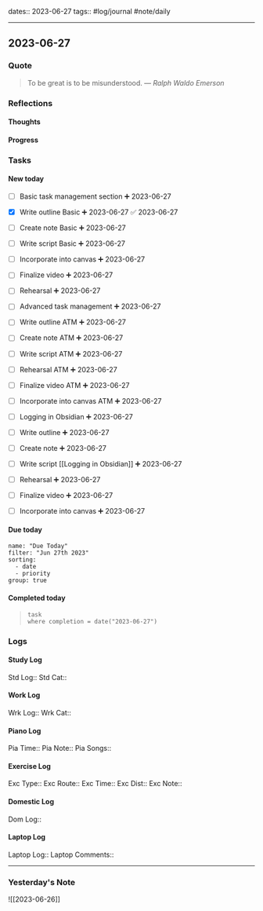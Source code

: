dates:: 2023-06-27
tags:: #log/journal #note/daily 

---
## 2023-06-27

### Quote

> To be great is to be misunderstood.
> — <cite>Ralph Waldo Emerson</cite>


### Reflections

#### Thoughts

#### Progress

### Tasks

#### New today

- [ ] Basic task management section ➕ 2023-06-27
- [x] Write outline Basic ➕ 2023-06-27 ✅ 2023-06-27
- [ ] Create note Basic ➕ 2023-06-27
- [ ] Write script Basic ➕ 2023-06-27
- [ ] Incorporate into canvas ➕ 2023-06-27
- [ ] Finalize video ➕ 2023-06-27
- [ ] Rehearsal ➕ 2023-06-27

- [ ] Advanced task management ➕ 2023-06-27
- [ ] Write outline ATM ➕ 2023-06-27
- [ ] Create note ATM  ➕ 2023-06-27
- [ ] Write script ATM  ➕ 2023-06-27
- [ ] Rehearsal ATM ➕ 2023-06-27
- [ ] Finalize video ATM ➕ 2023-06-27
- [ ] Incorporate into canvas ATM ➕ 2023-06-27

- [ ] Logging in Obsidian ➕ 2023-06-27
- [ ] Write outline ➕ 2023-06-27
- [ ] Create note  ➕ 2023-06-27
- [ ] Write script [[Logging in Obsidian]]  ➕ 2023-06-27
- [ ] Rehearsal ➕ 2023-06-27
- [ ] Finalize video ➕ 2023-06-27
- [ ] Incorporate into canvas ➕ 2023-06-27

#### Due today

```todoist
name: "Due Today"
filter: "Jun 27th 2023"
sorting: 
  - date
  - priority
group: true
```

#### Completed today

> ```dataview
> task
> where completion = date("2023-06-27")
> ```


### Logs

#### Study Log
Std Log:: 
Std Cat:: 

#### Work Log
Wrk Log:: 
Wrk Cat:: 

#### Piano Log

Pia Time:: 
Pia Note:: 
Pia Songs:: 

#### Exercise Log

Exc Type:: 
Exc Route:: 
Exc Time:: 
Exc Dist:: 
Exc Note:: 

#### Domestic Log

Dom Log:: 

#### Laptop Log

Laptop Log:: 
Laptop Comments::


---
### Yesterday's Note

![[2023-06-26]]



